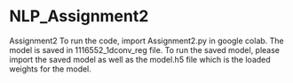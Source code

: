# NLP_Assignment2
Assignment2
To run the code, import Assignment2.py in google colab. The model is saved in 1116552_1dconv_reg file. To run the saved model, please import the saved model as well as the model.h5 file which is the loaded weights for the model.
